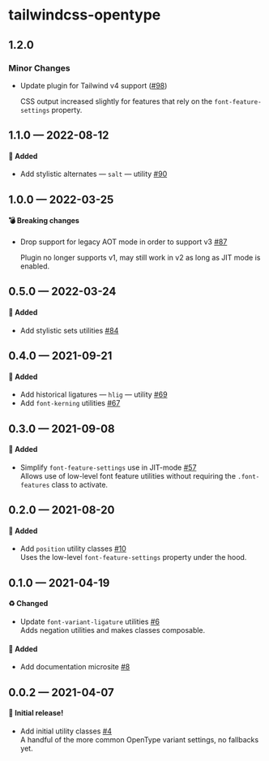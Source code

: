 # tailwindcss-opentype

## 1.2.0

### Minor Changes

- Update plugin for Tailwind v4 support ([#98](https://github.com/stormwarning/tailwindcss-opentype/pull/98))

  CSS output increased slightly for features that rely on the `font-feature-settings` property.

## 1.1.0 — 2022-08-12

#### 🎁 Added

- Add stylistic alternates — `salt` — utility [#90](https://github.com/stormwarning/tailwindcss-opentype/pull/90)

## 1.0.0 — 2022-03-25

#### 💣 Breaking changes

- Drop support for legacy AOT mode in order to support v3 [#87](https://github.com/stormwarning/tailwindcss-opentype/pull/87)

  Plugin no longer supports v1, may still work in v2 as long as JIT mode is enabled.

## 0.5.0 — 2022-03-24

#### 🎁 Added

- Add stylistic sets utilities [#84](https://github.com/stormwarning/tailwindcss-opentype/pull/84)

## 0.4.0 — 2021-09-21

#### 🎁 Added

- Add historical ligatures — `hlig` — utility [#69](https://github.com/stormwarning/tailwindcss-opentype/pull/69)
- Add `font-kerning` utilities [#67](https://github.com/stormwarning/tailwindcss-opentype/pull/67)

## 0.3.0 — 2021-09-08

#### 🎁 Added

- Simplify `font-feature-settings` use in JIT-mode [#57](https://github.com/stormwarning/tailwindcss-opentype/pull/57)  
  Allows use of low-level font feature utilities without requiring the `.font-features` class to activate.

## 0.2.0 — 2021-08-20

#### 🎁 Added

- Add `position` utility classes [#10](https://github.com/stormwarning/tailwindcss-opentype/pull/10)  
  Uses the low-level `font-feature-settings` property under the hood.

## 0.1.0 — 2021-04-19

#### ♻️ Changed

- Update `font-variant-ligature` utilities [#6](https://github.com/stormwarning/tailwindcss-opentype/pull/6)  
  Adds negation utilities and makes classes composable.

#### 🎁 Added

- Add documentation microsite [#8](https://github.com/stormwarning/tailwindcss-opentype/pull/8)

## 0.0.2 — 2021-04-07

#### 🎉 Initial release!

- Add initial utility classes [#4](https://github.com/stormwarning/tailwindcss-opentype/pull/4)  
  A handful of the more common OpenType variant settings, no fallbacks yet.
